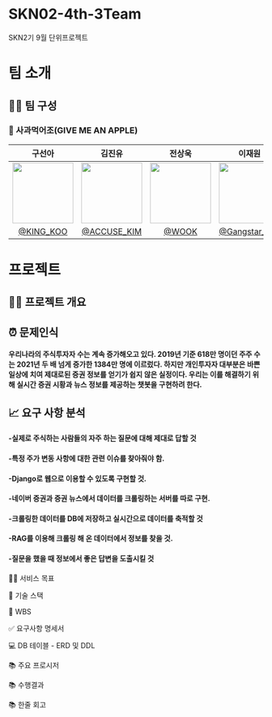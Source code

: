 # SKN02-4th-3Team
SKN2기 9월 단위프로젝트

#  팀 소개
## 👩‍🏫 팀 구성
### :apple: 사과먹어조(GIVE ME AN APPLE)
| 구선아 | 김진유 | 전상욱 | 이재원 | 
|:----------:|:----------:|:----------:|:----------:|
| <img width="120px" src="https://github.com/user-attachments/assets/ff2bc8e3-66b7-48c5-952d-781b923bb2af" /> | <img width="120px" src="https://github.com/user-attachments/assets/4ae67d2a-4394-4481-98d4-266966a517a8" /> | <img width="120px" src="https://github.com/user-attachments/assets/061ea4e0-9712-48f9-9635-ac667e1afca2" /> | <img width="120px" src="https://github.com/user-attachments/assets/a41d4b71-85ca-4369-bda9-5cc304896c6c" /> 
|  [@KING_KOO](https://github.com/developer0826) | [@ACCUSE_KIM](https://github.com/Sesame-Oil)  | [@WOOK](https://github.com/wjstkddnr) | [@Gangstar_LEE](https://github.com/promethevs11) |


#  프로젝트

## 👨‍🏫 프로젝트 개요
  ## :alarm_clock: 문제인식
  #### 우리나라의 주식투자자 수는 계속 증가해오고 있다. 2019년 기준 618만 명이던 주주 수는 2021년 두 배 넘게 증가한 1384만 명에 이르렀다. 하지만 개인투자자 대부분은 바쁜 일상에 치여 제대로된 증권 정보를 얻기가 쉽지 않은 실정이다. 우리는 이를 해결하기 위해 실시간 증권 시황과 뉴스 정보를 제공하는 챗봇을 구현하려 한다.
  ## :chart_with_upwards_trend: 요구 사항 분석
  
  ####  -실제로 주식하는 사람들의 자주 하는 질문에 대해 제대로 답할 것
  ####  -특정 주가 변동 사항에 대한 관련 이슈를 찾아줘야 함.
  ####  -Django로 웹으로 이용할 수 있도록 구현할 것.
  ####  -네이버 증권과 증권 뉴스에서 데이터를 크롤링하는 서버를 따로 구현.
  ####  -크롤링한 데이터를 DB에 저장하고 실시간으로 데이터를 축적할 것
  ####  -RAG를 이용해 크롤링 해 온 데이터에서 정보를 찾을 것.
  ####  -질문을 했을 때 정보에서 좋은 답변을 도출시킬 것


👩‍🏫 서비스 목표


🔨 기술 스택


📝 WBS


✅ 요구사항 명세서


💻 DB 테이블 - ERD 및 DDL


📚 주요 프로시저


📚 수행결과


📚 한줄 회고
